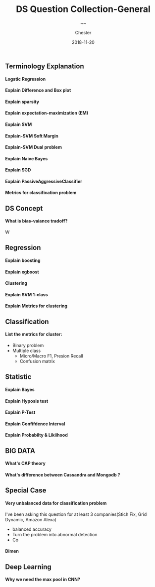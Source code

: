 ﻿---
layout:     post
title:      DS Question Collection-General
subtitle:   ~~
date:       2018-11-20
author:    Chester
header-img: img/failure.jpg
catalog: true
tags:
    - Job
---
## Terminology Explanation 
#### Logstic Regression

#### Explain Difference and Box plot

#### Explain sparsity

#### Explain expectation-maximization (EM)

#### Explain SVM

#### Explain-SVM Soft Margin

#### Explain-SVM Dual problem

#### Explain Naive Bayes

#### Explain SGD

#### Explain PassiveAggressiveClassifier

#### Metrics for classification problem
## DS Concept 
#### What is bias-vaiance tradoff?
W
## Regression

#### Explain boosting

#### Explain xgboost

#### Clustering

#### Explain SVM 1-class

#### Explain Metrics for clustering

## Classification
#### List the metrics for cluster:

 - Binary problem
 - Multiple class
	 - Micro/Macro F1, Presion Recall
	 - Confusion matrix

## Statistic

#### Explain Bayes

#### Explain Hyposis test

#### Explain P-Test

#### Explain Confifdence Interval

#### Explain Probabilty & Likiihood

## BIG DATA
#### What's CAP theory
#### What's difference between Cassandra and Mongodb ?

## Special Case

#### Very unbalanced data for classification problem
I've been asking this question for at least 3 companies(Stich Fix, Grid Dynamic, Amazon Alexa) 
- balanced accuracy
- Turn the problem into abnormal detection
- Co
#### Dimen
## Deep Learning
#### Why we need the max pool in CNN?

<!--stackedit_data:
eyJoaXN0b3J5IjpbLTE5MTg2OTY3NDQsODcyODQ2NjE2LDExMT
EwODE0NzcsLTE5OTg1Mzg0MDMsLTQzODYwNjI4OSwxOTM2Nzc5
OTkxLDg0MDAxMzc3NiwtNzE5MDUyMzcyLC0xMzk2NzI1NDEzXX
0=
-->